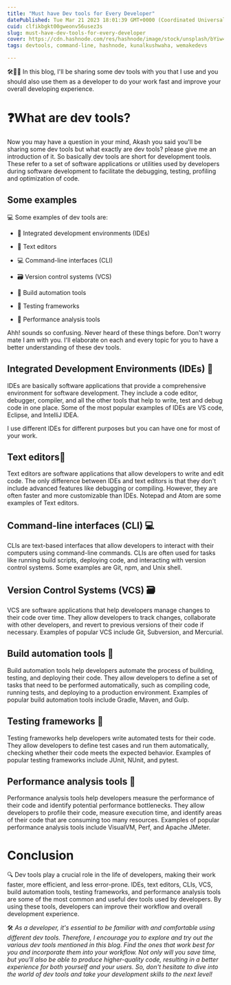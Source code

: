 ```yaml
---
title: "Must have Dev tools for Every Developer"
datePublished: Tue Mar 21 2023 18:01:39 GMT+0000 (Coordinated Universal Time)
cuid: clfikbgkt00gweonv56usez3s
slug: must-have-dev-tools-for-every-developer
cover: https://cdn.hashnode.com/res/hashnode/image/stock/unsplash/bYiw48KLbmw/upload/e709b3fd338ced2960ec33f1ad2442b8.jpeg
tags: devtools, command-line, hashnode, kunalkushwaha, wemakedevs

---
```


🛠️👨‍💻 In this blog, I'll be sharing some dev tools with you that I use and you should also use them as a developer to do your work fast and improve your overall developing experience.

# ❓What are dev tools?

Now you may have a question in your mind, Akash you said you'll be sharing some dev tools but what exactly are dev tools? please give me an introduction of it. So basically dev tools are short for development tools. These refer to a set of software applications or utilities used by developers during software development to facilitate the debugging, testing, profiling and optimization of code.

## Some examples

💻 Some examples of dev tools are:

* 🧰 Integrated development environments (IDEs)
    
* 📝 Text editors
    
* 💻 Command-line interfaces (CLI)
    
* 🗃️ Version control systems (VCS)
    
* 🤖 Build automation tools
    
* 🧪 Testing frameworks
    
* 🚀 Performance analysis tools
    

Ahh! sounds so confusing. Never heard of these things before. Don't worry mate I am with you. I'll elaborate on each and every topic for you to have a better understanding of these dev tools.

## Integrated Development Environments (IDEs) 🧰

IDEs are basically software applications that provide a comprehensive environment for software development. They include a code editor, debugger, compiler, and all the other tools that help to write, test and debug code in one place. Some of the most popular examples of IDEs are VS code, Eclipse, and IntelliJ IDEA.

I use different IDEs for different purposes but you can have one for most of your work.

## Text editors📝

Text editors are software applications that allow developers to write and edit code. The only difference between IDEs and text editors is that they don't include advanced features like debugging or compiling. However, they are often faster and more customizable than IDEs. Notepad and Atom are some examples of Text editors.

## Command-line interfaces (CLI) 💻

CLIs are text-based interfaces that allow developers to interact with their computers using command-line commands. CLIs are often used for tasks like running build scripts, deploying code, and interacting with version control systems. Some examples are Git, npm, and Unix shell.

## Version Control Systems (VCS) 🗃️

VCS are software applications that help developers manage changes to their code over time. They allow developers to track changes, collaborate with other developers, and revert to previous versions of their code if necessary. Examples of popular VCS include Git, Subversion, and Mercurial.

## Build automation tools 🤖

Build automation tools help developers automate the process of building, testing, and deploying their code. They allow developers to define a set of tasks that need to be performed automatically, such as compiling code, running tests, and deploying to a production environment. Examples of popular build automation tools include Gradle, Maven, and Gulp.

## Testing frameworks 🧪

Testing frameworks help developers write automated tests for their code. They allow developers to define test cases and run them automatically, checking whether their code meets the expected behavior. Examples of popular testing frameworks include JUnit, NUnit, and pytest.

## Performance analysis tools 🚀

Performance analysis tools help developers measure the performance of their code and identify potential performance bottlenecks. They allow developers to profile their code, measure execution time, and identify areas of their code that are consuming too many resources. Examples of popular performance analysis tools include VisualVM, Perf, and Apache JMeter.

# Conclusion

🔍 Dev tools play a crucial role in the life of developers, making their work faster, more efficient, and less error-prone. IDEs, text editors, CLIs, VCS, build automation tools, testing frameworks, and performance analysis tools are some of the most common and useful dev tools used by developers. By using these tools, developers can improve their workflow and overall development experience.

🛠️ *As a developer, it's essential to be familiar with and comfortable using different dev tools. Therefore, I encourage you to explore and try out the various dev tools mentioned in this blog. Find the ones that work best for you and incorporate them into your workflow. Not only will you save time, but you'll also be able to produce higher-quality code, resulting in a better experience for both yourself and your users. So, don't hesitate to dive into the world of dev tools and take your development skills to the next level!*